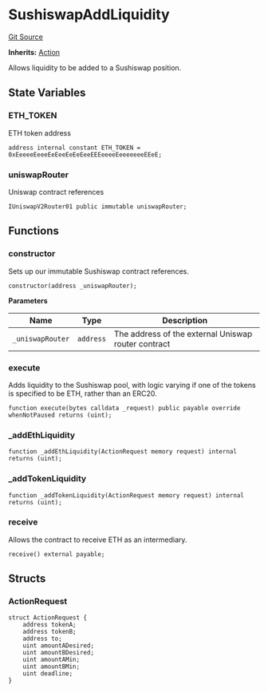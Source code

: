 # SushiswapAddLiquidity
[Git Source](https://github.com/FloorDAO/floor-v2/blob/445b96358cc205e432e359914c1681c0f44048b0/src/contracts/actions/sushiswap/AddLiquidity.sol)

**Inherits:**
[Action](/src/contracts/actions/Action.sol/contract.Action.md)

Allows liquidity to be added to a Sushiswap position.


## State Variables
### ETH_TOKEN
ETH token address


```solidity
address internal constant ETH_TOKEN = 0xEeeeeEeeeEeEeeEeEeEeeEEEeeeeEeeeeeeeEEeE;
```


### uniswapRouter
Uniswap contract references


```solidity
IUniswapV2Router01 public immutable uniswapRouter;
```


## Functions
### constructor

Sets up our immutable Sushiswap contract references.


```solidity
constructor(address _uniswapRouter);
```
**Parameters**

|Name|Type|Description|
|----|----|-----------|
|`_uniswapRouter`|`address`|The address of the external Uniswap router contract|


### execute

Adds liquidity to the Sushiswap pool, with logic varying if one of the tokens
is specified to be ETH, rather than an ERC20.


```solidity
function execute(bytes calldata _request) public payable override whenNotPaused returns (uint);
```

### _addEthLiquidity


```solidity
function _addEthLiquidity(ActionRequest memory request) internal returns (uint);
```

### _addTokenLiquidity


```solidity
function _addTokenLiquidity(ActionRequest memory request) internal returns (uint);
```

### receive

Allows the contract to receive ETH as an intermediary.


```solidity
receive() external payable;
```

## Structs
### ActionRequest

```solidity
struct ActionRequest {
    address tokenA;
    address tokenB;
    address to;
    uint amountADesired;
    uint amountBDesired;
    uint amountAMin;
    uint amountBMin;
    uint deadline;
}
```

